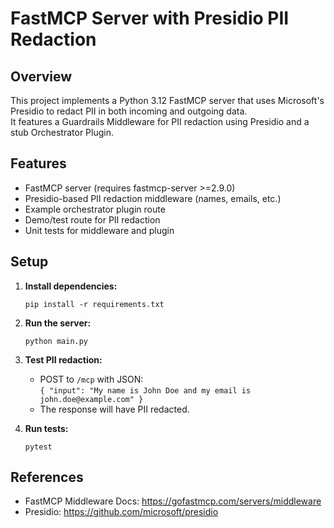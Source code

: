 # FastMCP Server with Presidio PII Redaction

## Overview

This project implements a Python 3.12 FastMCP server that uses Microsoft's Presidio to redact PII in both incoming and outgoing data.  
It features a Guardrails Middleware for PII redaction using Presidio and a stub Orchestrator Plugin.

## Features

- FastMCP server (requires fastmcp-server >=2.9.0)
- Presidio-based PII redaction middleware (names, emails, etc.)
- Example orchestrator plugin route
- Demo/test route for PII redaction
- Unit tests for middleware and plugin

## Setup

1. **Install dependencies:**
   ```
   pip install -r requirements.txt
   ```

2. **Run the server:**
   ```
   python main.py
   ```

3. **Test PII redaction:**
   - POST to `/mcp` with JSON:  
     `{ "input": "My name is John Doe and my email is john.doe@example.com" }`
   - The response will have PII redacted.

4. **Run tests:**
   ```
   pytest
   ```

## References

- FastMCP Middleware Docs: https://gofastmcp.com/servers/middleware
- Presidio: https://github.com/microsoft/presidio
